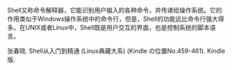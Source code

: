 Shell又称命令解释器，它能识别用户输入的各种命令，并传递给操作系统。它的作用类似于Windows操作系统中的命令行，但是，Shell的功能远比命令行强大得多。在UNIX或者Linux中，Shell既是用户交互的界面，也是控制系统的脚本语言。

张春晓. Shell从入门到精通 (Linux典藏大系) (Kindle の位置No.459-461). Kindle 版. 
